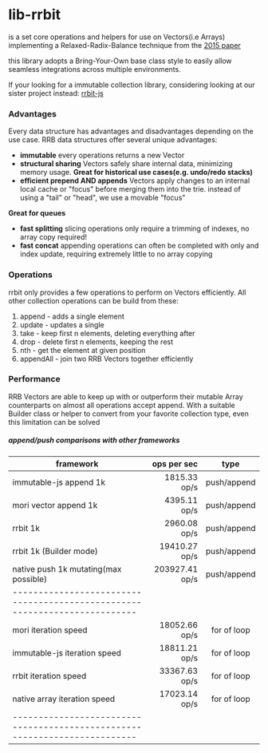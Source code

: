 # lib-rrbit
is a set core operations and helpers for use on 
Vectors(i.e Arrays) implementing a Relaxed-Radix-Balance technique from the
[2015 paper](https://pdfs.semanticscholar.org/b26a/3dc9050f54a37197ed44711c0e42063e9b96.pdf)


this library adopts a Bring-Your-Own base class style to easily allow 
seamless integrations across multiple environments.

If your looking for a immutable collection library, considering looking at our sister
project instead: [rrbit-js](http://github.com/rrbit-org/rrbit-js)






### Advantages
Every data structure has advantages and disadvantages depending on the use case.
RRB data structures offer several unique advantages:
+ **immutable**
every operations returns a new Vector
+ **structural sharing**
Vectors safely share internal data, minimizing memory usage. __Great for historical
use cases(e.g. undo/redo stacks)__
+ **efficient prepend AND appends**
Vectors apply changes to an internal local cache or "focus" before merging them 
into the trie. instead of using a "tail" or "head", we use a movable "focus"

__Great for queues__
+ **fast splitting**
slicing operations only require a trimming of indexes, no array copy required!
+ **fast concat**
appending operations can often be completed with only and index update,
requiring extremely little to no array copying


### Operations
rrbit only provides a few operations to perform on Vectors efficiently. All other
collection operations can be build from these: 

1. append - adds a single element
2. update - updates a single
3. take - keep first n elements, deleting everything after
4. drop - delete first n elements, keeping the rest
5. nth - get the element at given position
6. appendAll - join two RRB Vectors together efficiently


### Performance
RRB Vectors are able to keep up with or outperform their mutable Array
counterparts on almost all operations accept append. With a suitable 
Builder class or helper to convert from your favorite collection type, even 
this limitation can be solved


##### append/push comparisons with other frameworks

|framework                                 | ops per sec     |     type    |
|------------------------------------------|----------------:|:-----------:|
|immutable-js append 1k                    |    1815.33 op/s | push/append |
|mori vector append 1k                     |    4395.11 op/s | push/append |
|rrbit 1k                                  |    2960.08 op/s | push/append |
|rrbit 1k (Builder mode)                   |   19410.27 op/s | push/append |
|native push 1k mutating(max possible)     |  203927.41 op/s | push/append |
|--------------------------------------------------------------------------|
|mori iteration speed                      |    18052.66 op/s| for of loop |
|immutable-js iteration speed              |    18811.21 op/s| for of loop |
|rrbit iteration speed                     |    33367.63 op/s| for of loop |
|native array iteration speed              |    17023.14 op/s| for of loop |
|--------------------------------------------------------------------------|
